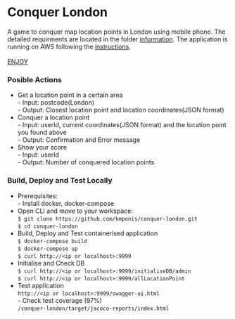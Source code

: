 # Conquer London
A game to conquer map location points in London using mobile phone. The detailed requirments are located in the folder [information](https://github.com/kmponis/conquer-london-game-restapi/tree/master/information). The application is running on AWS following 
the [instructions](https://github.com/kmponis/conquer-london-game-restapi/tree/master/AWS).
<br><br>[ENJOY](http://54.194.218.84:9999/swagger-ui.html)

### Posible Actions
* Get a location point in a certain area
<br>- Input: postcode(London)
<br>- Output: Closest location point and location coordinates(JSON format)
* Conquer a location point
<br>- Input: userId, current coordinates(JSON format) and the location point you found above
<br>- Output: Confirmation and Error message
* Show your score
<br>- Input: userId
<br>- Output: Number of conquered location points

### Build, Deploy and Test Locally 
* Prerequisites:
<br>- Install docker, docker-compose
* Open CLI and move to your workspace: 
<br>`$ git clone https://github.com/kmponis/conquer-london.git`
<br>`$ cd conquer-london`
* Build, Deploy and Test containerised application 
<br>`$ docker-compose build`
<br>`$ docker-compose up`
<br>`$ curl http://<ip or localhost>:9999`
* Initialise and Check DB
<br>`$ curl http://<ip or localhost>:9999/initialiseDB/admin`
<br>`$ curl http://<ip or localhost>:9999/allLocationPoint`
* Test application
<br>`http://<ip or localhost>:9999/swagger-ui.html`
<br>- Check test coverage (97%)
<br>`/conquer-london/target/jacoco-reports/index.html`
